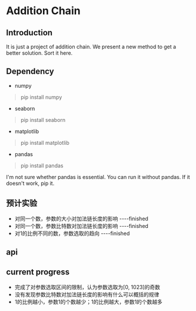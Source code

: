 # Addition Chain
## Introduction
It is just a project of addition chain. We present a new method to get a better solution. Sort it here.

## Dependency
* numpy
> pip install numpy
* seaborn
> pip install seaborn
* matplotlib
> pip install matplotlib
* pandas
> pip install pandas

I'm not sure whether pandas is essential. You can run it without pandas. If it doesn't work, pip it.

## 预计实验
* 对同一个数，参数的大小对加法链长度的影响 ----finished
* 对同一个数，参数比特数对加法链长度的影响 ----finished
* 对1的比例不同的数，参数选取的趋向		   ----finished

## api

## current progress
* 完成了对参数选取区间的限制，认为参数选取为[0, 1023]的奇数
* 没有发现参数比特数对加法链长度的影响有什么可以概括的规律
* 1的比例越小，参数1的个数越少；1的比例越大，参数1的个数越多

